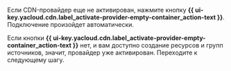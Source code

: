 Если CDN-провайдер еще не активирован, нажмите кнопку **{{ ui-key.yacloud.cdn.label_activate-provider-empty-container_action-text }}**. Подключение произойдет автоматически.

Если кнопки **{{ ui-key.yacloud.cdn.label_activate-provider-empty-container_action-text }}** нет, и вам доступно создание ресурсов и групп источников, значит, провайдер уже активирован. Переходите к следующему шагу.
